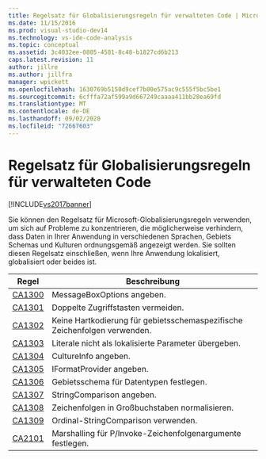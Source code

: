 ```yaml
---
title: Regelsatz für Globalisierungsregeln für verwalteten Code | Microsoft-Dokumentation
ms.date: 11/15/2016
ms.prod: visual-studio-dev14
ms.technology: vs-ide-code-analysis
ms.topic: conceptual
ms.assetid: 3c4032ee-0805-4581-8c48-b1827cd6b213
caps.latest.revision: 11
author: jillre
ms.author: jillfra
manager: wpickett
ms.openlocfilehash: 1630769b5150d9cef7b00e575ac9c555f5bc5be1
ms.sourcegitcommit: 6cfffa72af599a9d667249caaaa411bb28ea69fd
ms.translationtype: MT
ms.contentlocale: de-DE
ms.lasthandoff: 09/02/2020
ms.locfileid: "72667603"
---
```

# <a name="globalization-rules-rule-set-for-managed-code"></a>Regelsatz für Globalisierungsregeln für verwalteten Code
[!INCLUDE[vs2017banner](../includes/vs2017banner.md)]

Sie können den Regelsatz für Microsoft-Globalisierungsregeln verwenden, um sich auf Probleme zu konzentrieren, die möglicherweise verhindern, dass Daten in Ihrer Anwendung in verschiedenen Sprachen, Gebiets Schemas und Kulturen ordnungsgemäß angezeigt werden. Sie sollten diesen Regelsatz einschließen, wenn Ihre Anwendung lokalisiert, globalisiert oder beides ist.

|Regel|Beschreibung|
|----------|-----------------|
|[CA1300](../code-quality/ca1300-specify-messageboxoptions.md)|MessageBoxOptions angeben.|
|[CA1301](../code-quality/ca1301-avoid-duplicate-accelerators.md)|Doppelte Zugriffstasten vermeiden.|
|[CA1302](../code-quality/ca1302-do-not-hardcode-locale-specific-strings.md)|Keine Hartkodierung für gebietsschemaspezifische Zeichenfolgen verwenden.|
|[CA1303](../code-quality/ca1303-do-not-pass-literals-as-localized-parameters.md)|Literale nicht als lokalisierte Parameter übergeben.|
|[CA1304](../code-quality/ca1304-specify-cultureinfo.md)|CultureInfo angeben.|
|[CA1305](../code-quality/ca1305-specify-iformatprovider.md)|IFormatProvider angeben.|
|[CA1306](../code-quality/ca1306-set-locale-for-data-types.md)|Gebietsschema für Datentypen festlegen.|
|[CA1307](../code-quality/ca1307-specify-stringcomparison.md)|StringComparison angeben.|
|[CA1308](../code-quality/ca1308-normalize-strings-to-uppercase.md)|Zeichenfolgen in Großbuchstaben normalisieren.|
|[CA1309](../code-quality/ca1309-use-ordinal-stringcomparison.md)|Ordinal-StringComparison verwenden.|
|[CA2101](../code-quality/ca2101-specify-marshaling-for-p-invoke-string-arguments.md)|Marshalling für P/Invoke-Zeichenfolgenargumente festlegen.|
